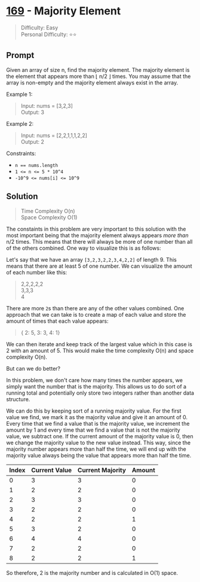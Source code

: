 # [169] - Majority Element

> Difficulty: Easy\
> Personal Difficulty: ⭐️⭐️

## Prompt

Given an array of size n, find the majority element. The majority element is the
element that appears more than ⌊ n/2 ⌋ times. You may assume that the array is
non-empty and the majority element always exist in the array.

Example 1:

> Input: nums = [3,2,3]\
> Output: 3

Example 2:

> Input: nums = [2,2,1,1,1,2,2]\
> Output: 2

Constraints:

- `n == nums.length`
- `1 <= n <= 5 * 10^4`
- `-10^9 <= nums[i] <= 10^9`

## Solution

> Time Complexity O(n)\
> Space Complexity O(1)

The constaints in this problem are very important to this solution with the most
important being that the majority element always appears _more than_ n/2 times.
This means that there will always be more of one number than all of the others
combined. One way to visualize this is as follows:

Let's say that we have an array `[3,2,3,2,2,3,4,2,2]` of length 9. This means
that there are at least 5 of one number. We can visualize the amount of each
number like this:

> 2,2,2,2,2\
> 3,3,3\
> 4

There are more `2`s than there are any of the other values combined. One
approach that we can take is to create a map of each value and store the amount
of times that each value appears:

> { 2: 5, 3: 3, 4: 1}

We can then iterate and keep track of the largest value which in this case is 2
with an amount of 5. This would make the time complexity O(n) and space
complexity O(n).

But can we do better?

In this problem, we don't care how many times the number appears, we simply want
the number that is the majority. This allows us to do sort of a running total
and potentially only store two integers rather than another data structure.

We can do this by keeping sort of a running majority value. For the first value
we find, we mark it as the majority value and give it an amount of 0. Every time
that we find a value that is the majority value, we increment the amount by 1
and every time that we find a value that is not the majority value, we subtract
one. If the current amount of the majority value is 0, then we change the
majority value to the new value instead. This way, since the majority number
appears more than half the time, we will end up with the majority value always
being the value that appears more than half the time.

| Index | Current Value | Current Majority | Amount |
| ----- | ------------- | ---------------- | ------ |
| 0     | 3             | 3                | 0      |
| 1     | 2             | 2                | 0      |
| 2     | 3             | 3                | 0      |
| 3     | 2             | 2                | 0      |
| 4     | 2             | 2                | 1      |
| 5     | 3             | 2                | 0      |
| 6     | 4             | 4                | 0      |
| 7     | 2             | 2                | 0      |
| 8     | 2             | 2                | 1      |

So therefore, 2 is the majority number and is calculated in O(1) space.

[169]: https://leetcode.com/problems/majority-element

